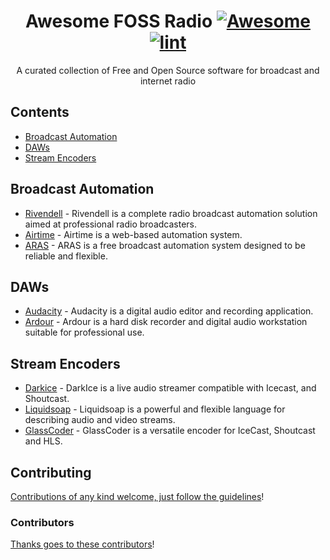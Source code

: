 <!--lint disable awesome-git-repo-age-->

<div align="center">

<!-- title -->

<!--lint ignore no-dead-urls-->

# Awesome FOSS Radio [![Awesome](https://awesome.re/badge.svg)](https://awesome.re) [![lint](https://github.com/EnergeticRadio/Awesome-FOSS-Radio/actions/workflows/lint.yaml/badge.svg)](https://github.com/EnergeticRadio/Awesome-FOSS-Radio/actions/workflows/lint.yaml)

<!-- subtitle -->

A curated collection of Free and Open Source software for broadcast and internet radio

</div>

<!-- TOC -->

## Contents

- [Broadcast Automation](#Broadcast-Automation)
- [DAWs](#DAWs)
- [Stream Encoders](#Stream-Encoders)

<!-- CONTENT -->

## Broadcast Automation

- [Rivendell](http://rivendellaudio.org/) - Rivendell is a complete radio broadcast automation solution aimed at professional radio broadcasters.
- [Airtime](https://github.com/sourcefabric/airtime) - Airtime is a web-based automation system.
- [ARAS](https://aras.sourceforge.io/) - ARAS is a free broadcast automation system designed to be reliable and flexible.

## DAWs

- [Audacity](https://www.audacityteam.org/) - Audacity is a digital audio editor and recording application.
- [Ardour](https://www.ardour.org/) - Ardour is a hard disk recorder and digital audio workstation suitable for professional use.

## Stream Encoders

- [Darkice](http://www.darkice.org/) - DarkIce is a live audio streamer compatible with Icecast, and Shoutcast.
- [Liquidsoap](https://www.liquidsoap.info/) - Liquidsoap is a powerful and flexible language for describing audio and video streams.
- [GlassCoder](https://github.com/ElvishArtisan/GlassCoder) - GlassCoder is a versatile encoder for IceCast, Shoutcast and HLS.

<!-- END CONTENT -->

## Contributing

[Contributions of any kind welcome, just follow the guidelines](contributing.md)!

### Contributors

[Thanks goes to these contributors](https://github.com/EnergeticRadio/Awesome-FOSS-Radio/graphs/contributors)!
